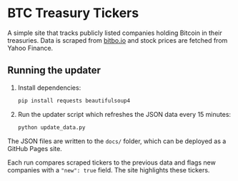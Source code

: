 # BTC Treasury Tickers

A simple site that tracks publicly listed companies holding Bitcoin in their treasuries.
Data is scraped from [bitbo.io](https://bitbo.io/treasuries/new-entities/) and
stock prices are fetched from Yahoo Finance.

## Running the updater

1. Install dependencies:
   ```bash
   pip install requests beautifulsoup4
   ```
2. Run the updater script which refreshes the JSON data every 15 minutes:
   ```bash
   python update_data.py
   ```

The JSON files are written to the `docs/` folder, which can be deployed as a
GitHub Pages site.

Each run compares scraped tickers to the previous data and flags new companies
with a `"new": true` field. The site highlights these tickers.

